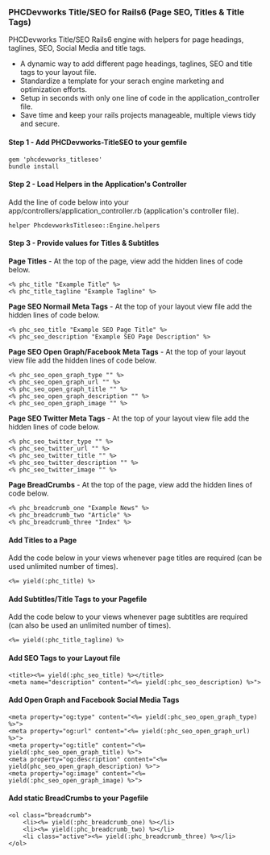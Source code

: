 ### PHCDevworks Title/SEO for Rails6 (Page SEO, Titles & Title Tags)

PHCDevworks Title/SEO Rails6 engine with helpers for page headings, taglines, SEO, Social Media and title tags.

* A dynamic way to add different page headings, taglines, SEO and title tags to your layout file.
* Standardize a template for your serach engine marketing and optimization efforts.
* Setup in seconds with only one line of code in the application_controller file.
* Save time and keep your rails projects manageable, multiple views tidy and secure.

#### Step 1 - Add PHCDevworks-TitleSEO to your gemfile  

	gem 'phcdevworks_titleseo'
	bundle install

#### Step 2 - Load Helpers in the Application's Controller
Add the line of code below into your app/controllers/application_controller.rb (application's controller file).  

	helper PhcdevworksTitleseo::Engine.helpers

#### Step 3 - Provide values for Titles & Subtitles
  
**Page Titles** - At the top of the page, view add the hidden lines of code below.

	<% phc_title "Example Title" %>
	<% phc_title_tagline "Example Tagline" %>
  
**Page SEO Normail Meta Tags** - At the top of your layout view file add the hidden lines of code below.

	<% phc_seo_title "Example SEO Page Title" %>
	<% phc_seo_description "Example SEO Page Description" %>
  
**Page SEO Open Graph/Facebook Meta Tags** - At the top of your layout view file add the hidden lines of code below.  
  
	<% phc_seo_open_graph_type "" %>  
	<% phc_seo_open_graph_url "" %>  
	<% phc_seo_open_graph_title "" %>  
	<% phc_seo_open_graph_description "" %>  
	<% phc_seo_open_graph_image "" %>  
  
**Page SEO Twitter Meta Tags** - At the top of your layout view file add the hidden lines of code below. 

	<% phc_seo_twitter_type "" %>  
	<% phc_seo_twitter_url "" %>  
	<% phc_seo_twitter_title "" %>  
	<% phc_seo_twitter_description "" %>  
	<% phc_seo_twitter_image "" %>  


**Page BreadCrumbs** - At the top of the page, view add the hidden lines of code below.

	<% phc_breadcrumb_one "Example News" %>
	<% phc_breadcrumb_two "Article" %>
	<% phc_breadcrumb_three "Index" %>
  
#### Add Titles to a Page  
Add the code below in your views whenever page titles are required (can be used unlimited number of times).  

	<%= yield(:phc_title) %>

#### Add Subtitles/Title Tags to your Pagefile
Add the code below to your views whenever page subtitles are required (can also be used an unlimited number of times).  

	<%= yield(:phc_title_tagline) %>

#### Add SEO Tags to your Layout file

	<title><%= yield(:phc_seo_title) %></title>
	<meta name="description" content="<%= yield(:phc_seo_description) %>">
  
#### Add Open Graph and Facebook Social Media Tags  
  
	<meta property="og:type" content="<%= yield(:phc_seo_open_graph_type) %>">  
	<meta property="og:url" content="<%= yield(:phc_seo_open_graph_url) %>">  
	<meta property="og:title" content="<%= yield(:phc_seo_open_graph_title) %>">  
	<meta property="og:description" content="<%= yield(phc_seo_open_graph_description) %>">  
	<meta property="og:image" content="<%= yield(:phc_seo_open_graph_image) %>">  
  
#### Add static BreadCrumbs to your Pagefile

	<ol class="breadcrumb">
		<li><%= yield(:phc_breadcrumb_one) %></li>
		<li><%= yield(:phc_breadcrumb_two) %></li>
		<li class="active"><%= yield(:phc_breadcrumb_three) %></li>
	</ol>

